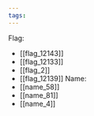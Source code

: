 ```yaml
---
tags:
---
```

Flag:
- [[flag_12143]]
- [[flag_12133]]
- [[flag_2]]
- [[flag_12139]]
Name:
- [[name_58]]
- [[name_81]]
- [[name_4]]

